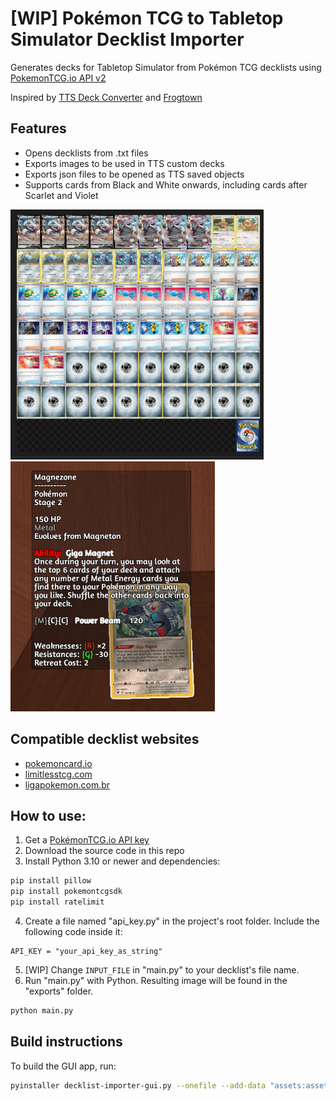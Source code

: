# [WIP] Pokémon TCG to Tabletop Simulator Decklist Importer

Generates decks for Tabletop Simulator from Pokémon TCG decklists using [PokemonTCG.io API v2](https://pokemontcg.io/)

Inspired by [TTS Deck Converter](https://github.com/jeandeaual/tts-deckconverter) and [Frogtown](https://www.frogtown.me/)


## Features
- Opens decklists from .txt files
- Exports images to be used in TTS custom decks
- Exports json files to be opened as TTS saved objects
- Supports cards from Black and White onwards, including cards after Scarlet and Violet

<img src="https://github.com/NatePlays95/ptcg-tts-decklist-importer/blob/main/readme_image_1.jpeg?raw=true" height="400"><img src="https://github.com/NatePlays95/ptcg-tts-decklist-importer/blob/main/readme_image_2.jpeg?raw=true" height="400">

## Compatible decklist websites
- [pokemoncard.io](https://pokemoncard.io)
- [limitlesstcg.com](https://limitlesstcg.com)
- [ligapokemon.com.br](https://ligapokemon.com.br)


## How to use:
1. Get a [PokémonTCG.io API key](https://dev.pokemontcg.io/)
2. Download the source code in this repo
3. Install Python 3.10 or newer and dependencies:
```sh
pip install pillow
pip install pokemontcgsdk
pip install ratelimit
```
4. Create a file named "api_key.py" in the project's root folder. Include the following code inside it:
```text
API_KEY = "your_api_key_as_string"
```
5. [WIP] Change ``INPUT_FILE`` in "main.py" to your decklist's file name.
6. Run "main.py" with Python. Resulting image will be found in the "exports" folder.
```sh
python main.py
```
   
## Build instructions
To build the GUI app, run:
```sh
pyinstaller decklist-importer-gui.py --onefile --add-data "assets:assets"
```